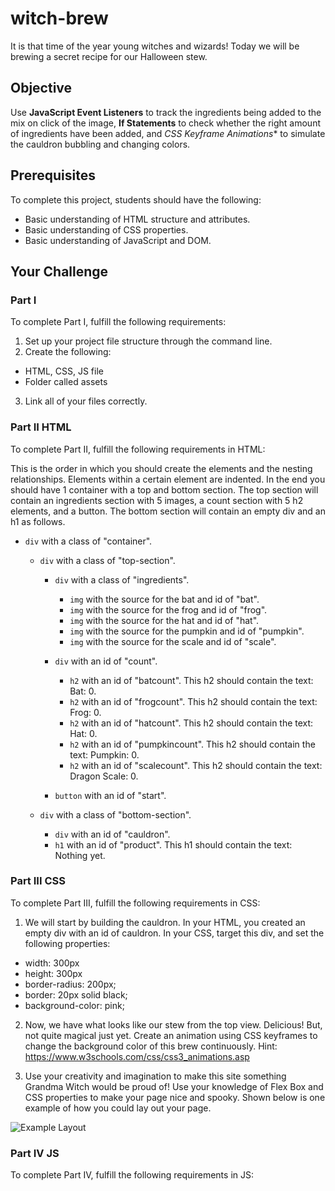 # witch-brew

It is that time of the year young witches and wizards! Today we will be brewing a secret recipe for our Halloween stew.

## Objective
Use **JavaScript Event Listeners** to track the ingredients being added to the mix on click of the image, **If Statements** to check whether the right amount of ingredients have been added, and *CSS Keyframe Animations** to simulate the cauldron bubbling and changing colors.

## Prerequisites
To complete this project, students should have the following:
* Basic understanding of HTML structure and attributes.
* Basic understanding of CSS properties.
* Basic understanding of JavaScript and DOM.

## Your Challenge

### Part I
To complete Part I, fulfill the following requirements:
1. Set up your project file structure through the command line.
2. Create the following:
* HTML, CSS, JS file
* Folder called assets
3. Link all of your files correctly.

### Part II HTML
To complete Part II, fulfill the following requirements in HTML:

This is the order in which you should create the elements and the nesting relationships. Elements within a certain element are indented. In the end you should have 1 container with a top and bottom section. The top section will contain an ingredients section with 5 images, a count section with 5 h2 elements, and a button. The bottom section will contain an empty div and an h1 as follows.

* ```div``` with a class of "container".

  * ```div``` with a class of "top-section".

    * ```div``` with a class of "ingredients".
      * ```img``` with the source for the bat and id of "bat".
      * ```img``` with the source for the frog and id of "frog".
      * ```img``` with the source for the hat and id of "hat".
      * ```img``` with the source for the pumpkin and id of "pumpkin".
      * ```img``` with the source for the scale and id of "scale".

    * ```div``` with an id of "count".
      * ```h2``` with an id of "batcount". This h2 should contain the text: Bat: 0.
      * ```h2``` with an id of "frogcount". This h2 should contain the text: Frog: 0.
      * ```h2``` with an id of "hatcount". This h2 should contain the text: Hat: 0.
      * ```h2``` with an id of "pumpkincount". This h2 should contain the text: Pumpkin: 0.
      * ```h2``` with an id of "scalecount". This h2 should contain the text: Dragon Scale: 0.

    * ```button``` with an id of "start".

  * ```div``` with a class of "bottom-section".
    * ```div``` with an id of "cauldron".
    * ```h1``` with an id of "product". This h1 should contain the text: Nothing yet.     

### Part III CSS
To complete Part III, fulfill the following requirements in CSS:

1. We will start by building the cauldron. In your HTML, you created an empty div with an id of cauldron. In your CSS, target this div, and set the following properties:
* width: 300px
* height: 300px
* border-radius: 200px;
* border: 20px solid black;
* background-color: pink;

2. Now, we have what looks like our stew from the top view. Delicious! But, not quite magical just yet. Create an animation using CSS keyframes to change the background color of this brew continuously. Hint: https://www.w3schools.com/css/css3_animations.asp

3. Use your creativity and imagination to make this site something Grandma Witch would be proud of! Use your knowledge of Flex Box and CSS properties to make your page nice and spooky. Shown below is one example of how you could lay out your page.

![Example Layout](https://github.com/junior-devleague/witch-brew/blob/master/assets/example-layout.jpg)

### Part IV JS
To complete Part IV, fulfill the following requirements in JS:
